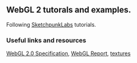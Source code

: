 ## WebGL 2 tutorals and examples.

Following [SketchpunkLabs](https://www.youtube.com/playlist?list=PLMinhigDWz6emRKVkVIEAaePW7vtIkaIF) tutorials.

### Useful links and resources

[WebGL 2.0 Specification](https://www.khronos.org/registry/webgl/specs/latest/2.0/),
[WebGL Report](http://webglreport.com/?v=2),
[textures](https://forums.epicgames.com/unreal-tournament-2003-2004/ut2004-level-editing-modeling-skinning/108243-my-skies-and-and-cliff-textures-large-images?506748-My-skies-and-and-cliff-textures-(large-images!)=)

